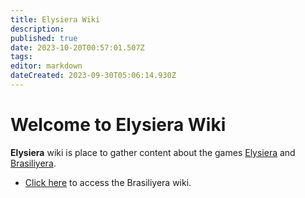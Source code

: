 ```yaml
---
title: Elysiera Wiki
description: 
published: true
date: 2023-10-20T00:57:01.507Z
tags: 
editor: markdown
dateCreated: 2023-09-30T05:06:14.930Z
---
```


# Welcome to Elysiera Wiki

**Elysiera** wiki is place to gather content about the games [Elysiera](https://elysiera.com) and [Brasiliyera](https://brasiliyera.com).

- [Click here](/pt-br/home) to access the Brasiliyera wiki.